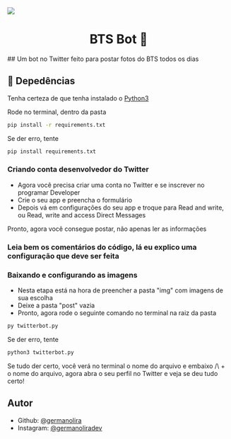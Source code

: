 <img src="https://i.pinimg.com/originals/36/b5/79/36b57942fadf879523a1bc43e635c045.jpg" />

<h1 align="center">BTS Bot 🤖</h1>
## Um bot no Twitter feito para postar fotos do BTS todos os dias

## 🚀 Depedências

Tenha certeza de que tenha instalado o [Python3](https://www.python.org/downloads/)

Rode no terminal, dentro da pasta

```sh
pip install -r requirements.txt
```

Se der erro, tente

```sh
pip install requirements.txt
```

### Criando conta desenvolvedor do Twitter
- Agora você precisa criar uma conta no Twitter e se inscrever no programar Developer
- Crie o seu app e preencha o formulário
- Depois vá em configurações do seu app e troque para Read and write, ou Read, write and access Direct Messages

Pronto, agora você consegue postar, não apenas ler as informações

### Leia bem os comentários do código, lá eu explico uma configuração que deve ser feita

### Baixando e configurando as imagens
- Nesta etapa está na hora de preencher a pasta "img" com imagens de sua escolha
- Deixe a pasta "post" vazia
- Pronto, agora rode o seguinte comando no terminal na raiz da pasta

```sh
py twitterbot.py
```

Se der erro, tente

```sh
python3 twitterbot.py
```

Se tudo der certo, você verá no terminal o nome do arquivo e embaixo /\ + o nome do arquivo, agora abra o seu perfil no Twitter e veja se deu tudo certo!

## Autor
- Github: [@germanolira](https://www.github.com/germanolira)
- Instagram: [@germanoliradev](https://www.instagram.com/germanoliradev)
